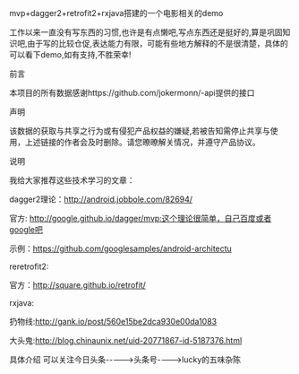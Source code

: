 mvp+dagger2+retrofit2+rxjava搭建的一个电影相关的demo

工作以来一直没有写东西的习惯,也许是有点懒吧,写点东西还是挺好的,算是巩固知识吧,由于写的比较仓促,表达能力有限，可能有些地方解释的不是很清楚，具体的可以看下demo,如有支持,不胜荣幸!

前言

本项目的所有数据感谢https://github.com/jokermonn/-api提供的接口

声明

该数据的获取与共享之行为或有侵犯产品权益的嫌疑,若被告知需停止共享与使用，上述链接的作者会及时删除。请您暸暸解关情况，并遵守产品协议。

说明

我给大家推荐这些技术学习的文章：

dagger2理论：http://android.jobbole.com/82694/

官方: http://google.github.io/dagger/mvp:这个理论很简单，自己百度或者google吧

示例：https://github.com/googlesamples/android-architectu

reretrofit2:

官方：http://square.github.io/retrofit/

rxjava:

扔物线:http://gank.io/post/560e15be2dca930e00da1083

大头鬼:http://blog.chinaunix.net/uid-20771867-id-5187376.html

具体介绍 可以关注今日头条----->头条号---->lucky的五味杂陈

 
 
 
 


